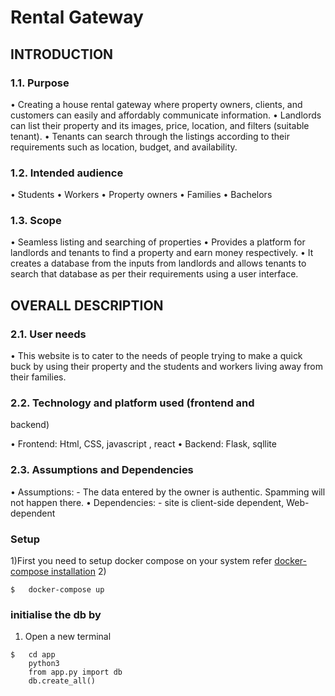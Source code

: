 # Rental Gateway

## INTRODUCTION

### 1.1. Purpose

• Creating a house rental gateway where property owners,
clients, and customers can easily and affordably
communicate information.
• Landlords can list their property and its images, price,
location, and filters (suitable tenant).
• Tenants can search through the listings according to their
requirements such as location, budget, and availability.

### 1.2. Intended audience

• Students
• Workers
• Property owners
• Families
• Bachelors

### 1.3. Scope

• Seamless listing and searching of properties
• Provides a platform for landlords and tenants to find a
property and earn money respectively.
• It creates a database from the inputs from landlords and
allows tenants to search that database as per their
requirements using a user interface.


## OVERALL DESCRIPTION

### 2.1. User needs

• This website is to cater to the needs of people trying to
make a quick buck by using their property and the
students and workers living away from their families.

### 2.2. Technology and platform used (frontend and
backend)

• Frontend: Html, CSS, javascript , react
• Backend: Flask, sqllite

### 2.3. Assumptions and Dependencies

• Assumptions: - The data entered by the owner is
authentic. Spamming will not happen there.
• Dependencies: - site is client-side dependent, Web-
dependent

### Setup

1)First you need to setup docker compose on your system refer [docker-compose installation](https://docs.docker.com/compose/install/)
2)
```
$   docker-compose up
```

### initialise the db by 

1) Open a new terminal 
```
$   cd app
    python3
    from app.py import db
    db.create_all() 
```

